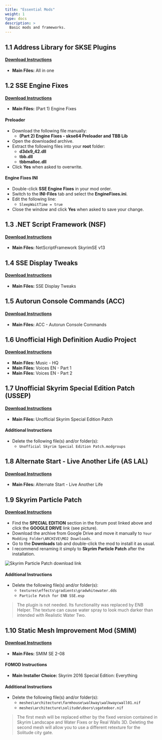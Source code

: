 ```yaml
---
title: "Essential Mods"
weight: 1
type: docs
description: >
  Basic mods and frameworks.
---
```


## 1.1 Address Library for SKSE Plugins

#### [Download Instructions](https://www.nexusmods.com/skyrimspecialedition/mods/32444?tab=files)

- **Main Files:** All in one

## 1.2 SSE Engine Fixes

#### [Download Instructions](https://www.nexusmods.com/skyrimspecialedition/mods/17230?tab=files)

- **Main Files:** (Part 1) Engine Fixes

#### Preloader

- Download the following file manually:
  * **(Part 2) Engine Fixes - skse64 Preloader and TBB Lib**
- Open the downloaded archive.
- Extract the following files into your **root** folder:
  * **d3dx9_42.dll**
  * **tbb.dll**
  * **tbbmalloc.dll**
- Click **Yes** when asked to overwrite.

#### Engine Fixes INI

* Double-click **SSE Engine Fixes** in your mod order.
* Switch to the **INI-Files** tab and select the **EngineFixes.ini**.
* Edit the following line:
  * `SleepWaitTime = true`
* Close the window and click **Yes** when asked to save your change.

## 1.3 .NET Script Framework (NSF)

#### [Download Instructions](https://www.nexusmods.com/skyrimspecialedition/mods/21294?tab=files)

- **Main Files:** NetScriptFramework SkyrimSE v13

## 1.4 SSE Display Tweaks

#### [Download Instructions](https://www.nexusmods.com/skyrimspecialedition/mods/34705?tab=files)

- **Main Files:** SSE Display Tweaks

## 1.5 Autorun Console Commands (ACC)

#### [Download Instructions](https://www.nexusmods.com/skyrimspecialedition/mods/24919?tab=files)

- **Main Files:** ACC - Autorun Console Commands

## 1.6 Unofficial High Definition Audio Project

#### [Download Instructions](https://www.nexusmods.com/skyrimspecialedition/mods/18115?tab=files)

- **Main Files:** Music - HQ
- **Main Files:** Voices EN - Part 1
- **Main Files:** Voices EN - Part 2

## 1.7 Unofficial Skyrim Special Edition Patch (USSEP)

#### [Download Instructions](https://www.nexusmods.com/skyrimspecialedition/mods/266?tab=files)

- **Main Files:** Unofficial Skyrim Special Edition Patch

#### Additional Instructions

- Delete the following file(s) and/or folder(s):
  * `Unofficial Skyrim Special Edition Patch.modgroups`

## 1.8 Alternate Start - Live Another Life (AS LAL)

#### [Download Instructions](https://www.nexusmods.com/skyrimspecialedition/mods/272?tab=files)

- **Main Files:** Alternate Start - Live Another Life

## 1.9 Skyrim Particle Patch

#### [Download Instructions](http://enbseries.enbdev.com/forum/viewtopic.php?t=1499)

- Find the **SPECIAL EDITION** section in the forum post linked above and click the **GOOGLE DRIVE** link (see picture).
- Download the archive from Google Drive and move it manually to `Your Modding Folder\ARCHIVE\MO2 Downloads`.
- Go to the **Downloads** tab and double-click the mod to install it as usual.
- I recommend renaming it simply to **Skyrim Particle Patch** after the installation.

![Skyrim Particle Patch download link](/Pictures/mod_installation/skyrim_particle_patch_download.png)

#### Additional Instructions

- Delete the following file(s) and/or folder(s):
  - `textures\effects\gradients\gradwhitewater.dds`
  - `Particle Patch for ENB SSE.esp`

> The plugin is not needed. Its functionality was replaced by ENB Helper. The texture can cause water spray to look much darker than intended with Realistic Water Two.

## 1.10 Static Mesh Improvement Mod (SMIM)

#### [Download Instructions](https://www.nexusmods.com/skyrimspecialedition/mods/659?tab=files)

- **Main Files:** SMIM SE 2-08

#### FOMOD Instructions

- **Main Installer Choice:** Skyrim 2016 Special Edition: Everything

#### Additional Instructions

- Delete the following file(s) and/or folder(s):
  * `meshes\architecture\farmhouse\walkway\walkwaycwall01.nif`
  * `meshes\architecture\solitude\doors\sgatedoor.nif`

> The first mesh will be replaced either by the fixed version contained in Skyrim Landscape and Water Fixes or by Real Walls 3D.  Deleting the second mesh will allow you to use a different retexture for the Solitude city gate.

